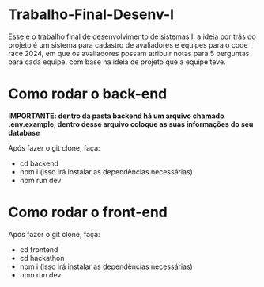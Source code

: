 ﻿# Trabalho-Final-Desenv-I

<p>Esse é o trabalho final de desenvolvimento de sistemas I, a ideia por trás do projeto é um sistema para cadastro de avaliadores e equipes para o code race 2024, em que os avaliadores possam atribuir notas para 5 perguntas para cada equipe, com base na ideia de projeto que a equipe teve.</p>

<h1>Como rodar o back-end</h1>
<p><strong>IMPORTANTE: dentro da pasta backend há um arquivo chamado .env.example, dentro desse arquivo coloque as suas informações do seu database</strong></p>
<p>Após fazer o git clone, faça:</p>
<ul>
  <li>cd backend</li>
  <li>npm i (isso irá instalar as dependências necessárias)</li>
  <li>npm run dev</li>
</ul>

<h1>Como rodar o front-end</h1>
<p>Após fazer o git clone, faça:</p>
<ul>
  <li>cd frontend</li>
  <li>cd hackathon</li>
  <li>npm i (isso irá instalar as dependências necessárias)</li>
  <li>npm run dev</li>
</ul>
